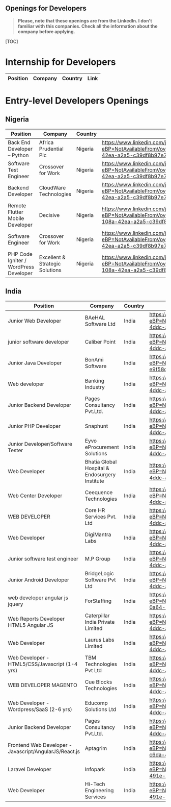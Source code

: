 ## Openings for Developers

> **Please, note that these openings are from the LinkedIn. I don't familiar with this companies. Check all the information about the company before applying.**

[TOC]

# Internship for Developers
|Position|Company|Country|Link|
|--|--|--|--|

# Entry-level Developers Openings

## Nigeria

|Position|Company|Country|Link|
|--|--|--|--|
|Back End Developer – Python|Africa Prudential Plc|Nigeria|https://www.linkedin.com/jobs/view/1781129159/?eBP=NotAvailableFromVoyagerAPI&recommendedFlavor=HIDDEN_GEM&refId=651164f9-108a-42ea-a2a5-c39df8b97e70&trk=d_flagship3_search_srp_jobs|
|Software Test Engineer|Crossover for Work|Nigeria|https://www.linkedin.com/jobs/view/1770203867/?eBP=NotAvailableFromVoyagerAPI&recommendedFlavor=IN_NETWORK&refId=651164f9-108a-42ea-a2a5-c39df8b97e70&trk=d_flagship3_search_srp_jobs|
|Backend Developer|CloudWare Technologies|Nigeria|https://www.linkedin.com/jobs/view/1781128238/?eBP=NotAvailableFromVoyagerAPI&recommendedFlavor=HIDDEN_GEM&refId=651164f9-108a-42ea-a2a5-c39df8b97e70&trk=d_flagship3_search_srp_jobs|
|Remote Flutter Mobile Developer|Decisive|Nigeria|https://www.linkedin.com/jobs/view/1776441743/?eBP=NotAvailableFromVoyagerAPI&recommendedFlavor=JOB_SEEKER_QUALIFIED&refId=651164f9-108a-42ea-a2a5-c39df8b97e70&trk=d_flagship3_search_srp_jobs|
|Software Engineer|Crossover for Work|Nigeria|https://www.linkedin.com/jobs/view/1770203329/?eBP=NotAvailableFromVoyagerAPI&recommendedFlavor=IN_NETWORK&refId=651164f9-108a-42ea-a2a5-c39df8b97e70&trk=d_flagship3_search_srp_jobs|
|PHP Code Igniter / WordPress Developer|Excellent & Strategic Solutions|Nigeria|https://www.linkedin.com/jobs/view/1781217894/?eBP=NotAvailableFromVoyagerAPI&recommendedFlavor=JOB_SEEKER_QUALIFIED&refId=651164f9-108a-42ea-a2a5-c39df8b97e70&trk=d_flagship3_search_srp_jobs|

## India

|Position|Company|Country|Link|
|--|--|--|--|
|Junior Web Developer|BAeHAL Software Ltd|India|https://www.linkedin.com/jobs/view/1781777765/?eBP=NotAvailableFromVoyagerAPI&recommendedFlavor=HIDDEN_GEM&refId=9e4ef17c-0a64-4ddc-aac4-e9f58dd08e8a&trk=d_flagship3_search_srp_jobs|
|junior software developer|Caliber Point|India|https://www.linkedin.com/jobs/view/1781913575/?eBP=NotAvailableFromVoyagerAPI&recommendedFlavor=HIDDEN_GEM&refId=9e4ef17c-0a64-4ddc-aac4-e9f58dd08e8a&trk=d_flagship3_search_srp_jobs|
|Junior Java Developer|BonAmi Software|India|https://www.linkedin.com/jobs/view/1780731693/?eBP=NotAvailableFromVoyagerAPI&refId=9e4ef17c-0a64-4ddc-aac4-e9f58dd08e8a&trk=d_flagship3_search_srp_jobs|
|Web developer|Banking Industry|India|https://www.linkedin.com/jobs/view/1781928166/?eBP=NotAvailableFromVoyagerAPI&recommendedFlavor=HIDDEN_GEM&refId=9e4ef17c-0a64-4ddc-aac4-e9f58dd08e8a&trk=d_flagship3_search_srp_jobs|
|Junior Backend Developer|Pages Consultancy Pvt.Ltd.|India|https://www.linkedin.com/jobs/view/1781905975/?eBP=NotAvailableFromVoyagerAPI&recommendedFlavor=HIDDEN_GEM&refId=9e4ef17c-0a64-4ddc-aac4-e9f58dd08e8a&trk=d_flagship3_search_srp_jobs|
|Junior PHP Developer|Snaphunt|India|https://www.linkedin.com/jobs/view/1781192048/?eBP=NotAvailableFromVoyagerAPI&recommendedFlavor=HIDDEN_GEM&refId=9e4ef17c-0a64-4ddc-aac4-e9f58dd08e8a&trk=d_flagship3_search_srp_jobs|
|Junior Developer/Software Tester|Eyvo eProcurement Solutions|India|https://www.linkedin.com/jobs/view/1781776503/?eBP=NotAvailableFromVoyagerAPI&recommendedFlavor=HIDDEN_GEM&refId=9e4ef17c-0a64-4ddc-aac4-e9f58dd08e8a&trk=d_flagship3_search_srp_jobs|
|Web Developer|Bhatia Global Hospital & Endosurgery Institute|India|https://www.linkedin.com/jobs/view/1781950728/?eBP=NotAvailableFromVoyagerAPI&recommendedFlavor=HIDDEN_GEM&refId=9e4ef17c-0a64-4ddc-aac4-e9f58dd08e8a&trk=d_flagship3_search_srp_jobs|
|Web Center Developer|Ceequence Technologies|India|https://www.linkedin.com/jobs/view/1781957231/?eBP=NotAvailableFromVoyagerAPI&recommendedFlavor=HIDDEN_GEM&refId=9e4ef17c-0a64-4ddc-aac4-e9f58dd08e8a&trk=d_flagship3_search_srp_jobs|
|WEB DEVELOPER|Core HR Services Pvt. Ltd|India|https://www.linkedin.com/jobs/view/1781798113/?eBP=NotAvailableFromVoyagerAPI&recommendedFlavor=HIDDEN_GEM&refId=9e4ef17c-0a64-4ddc-aac4-e9f58dd08e8a&trk=d_flagship3_search_srp_jobs|
|Web Developer|DigiMantra Labs|India|https://www.linkedin.com/jobs/view/1781009192/?eBP=NotAvailableFromVoyagerAPI&recommendedFlavor=HIDDEN_GEM&refId=9e4ef17c-0a64-4ddc-aac4-e9f58dd08e8a&trk=d_flagship3_search_srp_jobs|
|Junior software test engineer|M.P Group |India|https://www.linkedin.com/jobs/view/1781771542/?eBP=NotAvailableFromVoyagerAPI&recommendedFlavor=HIDDEN_GEM&refId=9e4ef17c-0a64-4ddc-aac4-e9f58dd08e8a&trk=d_flagship3_search_srp_jobs|
|Junior Android Developer|BridgeLogic Software Pvt Ltd |India|https://www.linkedin.com/jobs/view/1781910878/?eBP=NotAvailableFromVoyagerAPI&recommendedFlavor=HIDDEN_GEM&refId=9e4ef17c-0a64-4ddc-aac4-e9f58dd08e8a&trk=d_flagship3_search_srp_jobs|
|web developer angular js jquery|ForStaffing|India|https://www.linkedin.com/jobs/view/1781930605/?eBP=NotAvailableFromVoyagerAPI&recommendedFlavor=JOB_SEEKER_QUALIFIED&refId=9e4ef17c-0a64-4ddc-aac4-e9f58dd08e8a&trk=d_flagship3_search_srp_jobs|
|Web Reports Developer HTML5 Angular JS|Caterpillar India Private Limited |India|https://www.linkedin.com/jobs/view/1781779134/?eBP=NotAvailableFromVoyagerAPI&recommendedFlavor=HIDDEN_GEM&refId=9e4ef17c-0a64-4ddc-aac4-e9f58dd08e8a&trk=d_flagship3_search_srp_jobs|
|Web Developer|Laurus Labs Limited|India|https://www.linkedin.com/jobs/view/1781901865/?eBP=NotAvailableFromVoyagerAPI&recommendedFlavor=HIDDEN_GEM&refId=9e4ef17c-0a64-4ddc-aac4-e9f58dd08e8a&trk=d_flagship3_search_srp_jobs|
|Web Developer - HTML5/CSS/Javascript (1-4 yrs)|TBM Technologies Pvt Ltd |India|https://www.linkedin.com/jobs/view/1781374165/?eBP=NotAvailableFromVoyagerAPI&recommendedFlavor=SCHOOL_RECRUIT&refId=9e4ef17c-0a64-4ddc-aac4-e9f58dd08e8a&trk=d_flagship3_search_srp_jobs|
|WEB DEVELOPER MAGENTO|Cue Blocks Technologies |India|https://www.linkedin.com/jobs/view/1781906827/?eBP=NotAvailableFromVoyagerAPI&recommendedFlavor=HIDDEN_GEM&refId=9e4ef17c-0a64-4ddc-aac4-e9f58dd08e8a&trk=d_flagship3_search_srp_jobs|
|Web Developer - Wordpress/SaaS (2-6 yrs)|Educomp Solutions Ltd |India|https://www.linkedin.com/jobs/view/1781780924/?eBP=NotAvailableFromVoyagerAPI&recommendedFlavor=HIDDEN_GEM&refId=9e4ef17c-0a64-4ddc-aac4-e9f58dd08e8a&trk=d_flagship3_search_srp_jobs|
|Junior Backend Developer|Pages Consultancy Pvt.Ltd. |India|https://www.linkedin.com/jobs/view/1781921385/?eBP=NotAvailableFromVoyagerAPI&recommendedFlavor=HIDDEN_GEM&refId=9e4ef17c-0a64-4ddc-aac4-e9f58dd08e8a&trk=d_flagship3_search_srp_jobs|
|Frontend Web Developer - Javascript/AngularJS/React.js|Aptagrim|India|https://www.linkedin.com/jobs/view/1781372542/?eBP=NotAvailableFromVoyagerAPI&recommendedFlavor=JOB_SEEKER_QUALIFIED&refId=03915930-c6da-491e-af3a-8b447ee20c3c&trk=d_flagship3_search_srp_jobs|
|Laravel Developer|Infopark|India|https://www.linkedin.com/jobs/view/1781948226/?eBP=NotAvailableFromVoyagerAPI&recommendedFlavor=HIDDEN_GEM&refId=03915930-c6da-491e-af3a-8b447ee20c3c&trk=d_flagship3_search_srp_jobs|
|Web Developer|Hi-Tech Engineering Services|India|https://www.linkedin.com/jobs/view/1781796589/?eBP=NotAvailableFromVoyagerAPI&recommendedFlavor=HIDDEN_GEM&refId=03915930-c6da-491e-af3a-8b447ee20c3c&trk=d_flagship3_search_srp_jobs|

